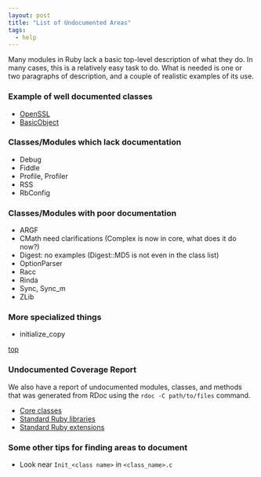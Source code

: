 ```yaml
---
layout: post
title: "List of Undocumented Areas"
tags: 
  - help
---
```


Many modules in Ruby lack a basic top-level description of what they do. In many cases, this is a relatively easy task to do. What is needed is one or two paragraphs of description, and a couple of realistic examples of its use.

### Example of well documented classes

  - [OpenSSL](https://github.com/documenting-ruby/ruby/blob/trunk/ext/openssl/ossl.c#L418-790)
  - [BasicObject](https://github.com/documenting-ruby/ruby/blob/trunk/object.c#L2624-2675)

### Classes/Modules which lack documentation

  -  Debug
  -  Fiddle
  -  Profile, Profiler
  -  RSS
  -  RbConfig

### Classes/Modules with poor documentation

  - ARGF
  - CMath need clarifications (Complex is now in core, what does it do now?)
  - Digest: no examples (Digest::MD5 is not even in the class list)
  - OptionParser
  - Racc
  - Rinda
  - Sync, Sync_m
  - ZLib

### More specialized things

  - initialize_copy

<a name="CoverageReport"></a>
<a class="top" href="#">top</a>
### Undocumented Coverage Report

We also have a report of undocumented modules, classes, and methods that was
generated from RDoc using the `rdoc -C path/to/files` command.

* <a href="/assets/undocumented_core.txt">Core classes</a>
* <a href="/assets/undocumented_lib.txt">Standard Ruby libraries</a>
* <a href="/assets/undocumented_ext.txt">Standard Ruby extensions</a>

### Some other tips for finding areas to document

  - Look near `Init_<class name>` in `<class_name>.c`
